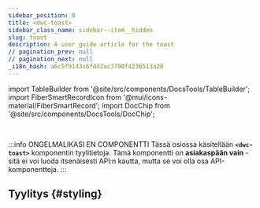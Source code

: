 ```yaml
---
sidebar_position: 0
title: <dwc-toast>
sidebar_class_name: sidebar--item__hidden
slug: toast
description: A user guide article for the toast
// pagination_prev: null
// pagination_next: null
_i18n_hash: a6c5f9143c6fd42ac3790f4236513a28
---
```

import TableBuilder from '@site/src/components/DocsTools/TableBuilder';
import FiberSmartRecordIcon from '@mui/icons-material/FiberSmartRecord';
import DocChip from '@site/src/components/DocsTools/DocChip';

<DocChip chip='shadow' />

<br />

:::info ONGELMALIKASI EN COMPONENTTI
Tässä osiossa käsitellään **`<dwc-toast>`** komponentin tyylitietoja. Tämä komponentti on **asiakaspään vain** - sitä ei voi luoda itsenäisesti API:n kautta, mutta se voi olla osa API-komponentteja.
:::

## Tyylitys {#styling}

<TableBuilder name="dwc-toast" clientComponent />
